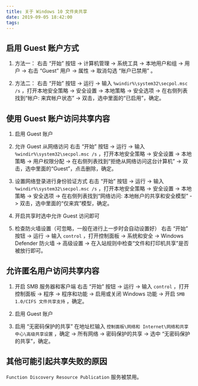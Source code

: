 ```yaml
---
title: 关于 Windows 10 文件夹共享
date: 2019-09-05 18:42:00
tags:
---
```


## 启用 Guest 账户方式

1. 方法一：
右击 “开始” 按钮 -> 计算机管理 ->  系统工具 -> 本地用户和组 -> 用户 -> 右击 “Guest” 用户 -> 属性 -> 取消勾选 “账户已禁用” 。

2. 方法二：
右击 “开始” 按钮 -> 运行 -> 输入 `%windir%\system32\secpol.msc /s` ，打开本地安全策略 -> 安全设置 -> 本地策略 -> 安全选项 -> 在右侧列表找到“帐户: 来宾帐户状态” -> 双击，选中里面的“已启用”，确定。

<!-- more -->

## 使用 Guest 账户访问共享内容

1. 启用 Guest 账户

2. 允许 Guest 从网络访问
右击 “开始” 按钮 -> 运行 -> 输入 `%windir%\system32\secpol.msc /s` ，打开本地安全策略 -> 安全设置 -> 本地策略 -> 用户权限分配 -> 在右侧列表找到“拒绝从网络访问这台计算机” -> 双击，选中里面的“Guest”，点击删除，确定。

3. 设置网络登录进行身份验证方式
右击 “开始” 按钮 -> 运行 -> 输入 `%windir%\system32\secpol.msc /s` ，打开本地安全策略 -> 安全设置 -> 本地策略 -> 安全选项 -> 在右侧列表找到“网络访问: 本地帐户的共享和安全模型” -> 双击，选中里面的“仅来宾”模型，确定。

4. 开启共享时选中允许 Guest 访问即可

5. 检查防火墙设置（可忽略，一般在进行上一步时会自动设置好）
右击 “开始” 按钮 -> 运行 -> 输入 `control` ，打开控制面板 -> 系统和安全 -> Windows Defender 防火墙 -> 高级设置 -> 在入站规则中检查“文件和打印机共享”是否被放行即可。

## 允许匿名用户访问共享内容

1. 开启 SMB 服务器和客户端
右击 “开始” 按钮 -> 运行 -> 输入 `control` ，打开控制面板 -> 程序 -> 程序和功能 -> 启用或关闭 Windows 功能 -> 开启 `SMB 1.0/CIFS 文件共享支持` ，确定。

2. 启用 Guest 账户

3. 启用 “无密码保护的共享”
在地址栏输入 `控制面板\网络和 Internet\网络和共享中心\高级共享设置` ，确定 -> 所有网络 -> 密码保护的共享 -> 选中 “无密码保护的共享”，确定。

## 其他可能引起共享失败的原因

`Function Discovery Resource Publication` 服务被禁用。